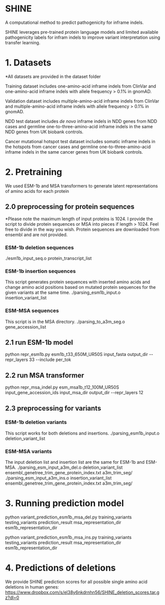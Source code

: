 # SHINE
A computational method to predict pathogenicity for inframe indels.

SHINE leverages pre-trained protein language models and limited available pathogenicity labels for infram indels to improve variant interpretation using transfer learning.

# 1. Datasets
*All datasets are provided in the dataset folder

Training dataset includes one-amino-acid inframe indels from ClinVar and one-amino-acid inframe indels with allele frequency > 0.1% in gnomAD.

Validation dataset includes multiple-amino-acid inframe indels from ClinVar and multiple-amino-acid inframe indels with allele frequency > 0.1% in gnomAD.

NDD test dataset includes _de novo_ inframe indels in NDD genes from NDD cases and germline one-to-three-amino-acid inframe indels in the same NDD genes from UK biobank controls.

Cancer mutational hotspot test dataset includes somatic inframe indels in the hotspots from cancer cases and germline one-to-three-amino-acid inframe indels in the same cancer genes from UK biobank controls.

# 2. Pretraining
We used ESM-1b and MSA transformers to generate latent representations of amino acids for each protein

## 2.0 preprocessing for protein sequences
*Please note the maximum length of input proteins is 1024. I provide the script to divide protein sequences or MSA into pieces if length > 1024. Feel free to divide in the way you wish. Protein sequences are downloaded from ensembl and are not provided.

### ESM-1b deletion sequences
./esm1b_input_seq.o protein_transcript_list

### ESM-1b insertion sequences
This script generates protein sequences with inserted amino acids and change amino acid positions based on mutated protein sequences for the given variants at the same time.
./parsing_esm1b_input.o insertion_variant_list

### ESM-MSA sequences
This script is in the MSA directory.
./parsing_to_a3m_seg.o gene_accession_list

## 2.1 run ESM-1b model
python repr_esm1b.py esm1b_t33_650M_UR50S input_fasta output_dir --repr_layers 33 --include per_tok

## 2.2 run MSA transformer
python repr_msa_indel.py esm_msa1b_t12_100M_UR50S input_gene_accession_ids input_msa_dir output_dir --repr_layers 12

## 2.3 preprocessing for variants
### ESM-1b deletion variants
This script works for both deletions and insertions. 
./parsing_esm1b_input.o deletion_variant_list

### ESM-MSA variants
The input deletion list and insertion list are the same for ESM-1b and ESM-MSA.
./parsing_esm_input_a3m_del.o deletion_variant_list ensembl_genetree_trim_gene_protein_index.txt a3m_trim_seg/
./parsing_esm_input_a3m_ins.o insertion_variant_list ensembl_genetree_trim_gene_protein_index.txt a3m_trim_seg/

# 3. Running prediction model
python variant_prediction_esm1b_msa_del.py training_variants testing_variants prediction_result msa_representation_dir esm1b_representation_dir

python variant_prediction_esm1b_msa_ins.py training_variants testing_variants prediction_result msa_representation_dir esm1b_representation_dir

# 4. Predictions of deletions
We provide SHINE prediction scores for all possible single amino acid deletions in human genes:
https://www.dropbox.com/s/el38y6nkdrnhn56/SHINE_deletion_scores.tar.gz?dl=0
